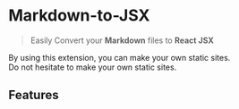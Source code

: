 # Markdown-to-JSX 

> Easily Convert your __Markdown__ files to __React JSX__

By using this extension, you can make your own static sites.   
Do not hesitate to make your own static sites.

## Features


